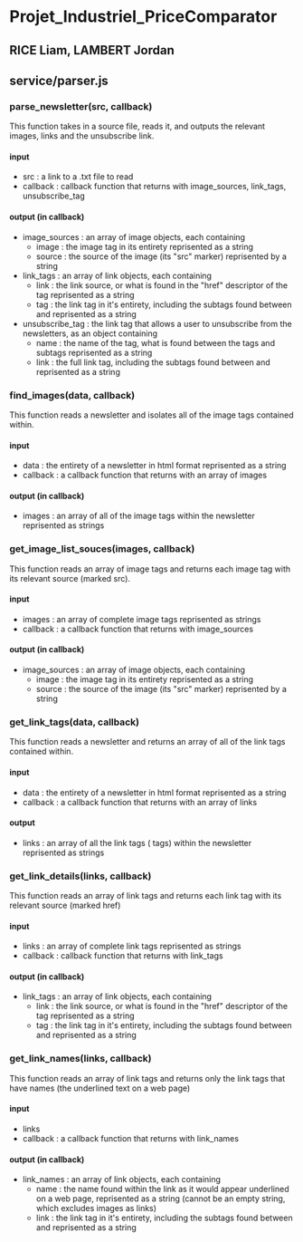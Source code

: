 # Projet_Industriel_PriceComparator
## RICE Liam, LAMBERT Jordan

## service/parser.js
### parse_newsletter(src, callback)
This function takes in a source file, reads it, and outputs the relevant images, links and the unsubscribe link.
#### input
- src : a link to a .txt file to read
- callback : callback function that returns with image_sources, link_tags, unsubscribe_tag
#### output (in callback)
- image_sources : an array of image objects, each containing
    - image : the image tag in its entirety reprisented as a string
    - source : the source of the image (its "src" marker) reprisented by a string
- link_tags : an array of link objects, each containing
    - link : the link source, or what is found in the "href" descriptor of the <a> tag reprisented as a string
    - tag : the link tag in it's entirety, including the subtags found between <a> and </a> reprisented as a string
- unsubscribe_tag : the link tag that allows a user to unsubscribe from the newsletters, as an object containing
    - name : the name of the tag, what is found between the <a> tags and subtags reprisented as a string
    - link : the full link tag, including the subtags found between <a> and </a> reprisented as a string

### find_images(data, callback)
This function reads a newsletter and isolates all of the image tags contained within.
#### input
- data : the entirety of a newsletter in html format reprisented as a string
- callback : a callback function that returns with an array of images
#### output (in callback)
- images : an array of all of the image tags within the newsletter reprisented as strings

### get_image_list_souces(images, callback)
This function reads an array of image tags and returns each image tag with its relevant source (marked src).
#### input
- images : an array of complete image tags reprisented as strings
- callback : a callback function that returns with image_sources
#### output (in callback)
- image_sources : an array of image objects, each containing
    - image : the image tag in its entirety reprisented as a string
    - source : the source of the image (its "src" marker) reprisented by a string

### get_link_tags(data, callback)
This function reads a newsletter and returns an array of all of the link tags contained within.
#### input
- data : the entirety of a newsletter in html format reprisented as a string
- callback : a callback function that returns with an array of links
#### output
- links : an array of all the link tags (<a> tags) within the newsletter reprisented as strings

### get_link_details(links, callback)
This function reads an array of link tags and returns each link tag with its relevant source (marked href)
#### input
- links : an array of complete link tags reprisented as strings
- callback : callback function that returns with link_tags
#### output (in callback)
- link_tags : an array of link objects, each containing
    - link : the link source, or what is found in the "href" descriptor of the <a> tag reprisented as a string
    - tag : the link tag in it's entirety, including the subtags found between <a> and </a> reprisented as a string

### get_link_names(links, callback)
This function reads an array of link tags and returns only the link tags that have names (the underlined text on a web page)
#### input
- links
- callback : a callback function that returns with link_names
#### output (in callback)
- link_names : an array of link objects, each containing
    - name : the name found within the link as it would appear underlined on a web page, reprisented as a string (cannot be an empty string, which excludes images as links)
    - link : the link tag in it's entirety, including the subtags found between <a> and </a> reprisented as a string